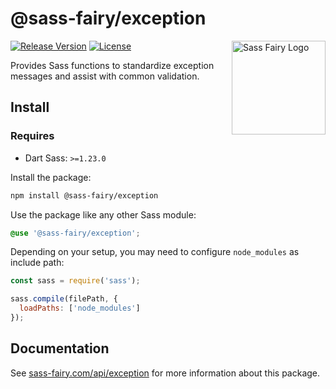 # @sass-fairy/exception

<a href="https://sass-fairy.com/"><img src="https://sass-fairy.com/img/logo.svg" alt="Sass Fairy Logo" width="150" align="right" /></a>

[![Release Version](https://img.shields.io/npm/v/@sass-fairy/exception.svg)](https://www.npmjs.com/package/@sass-fairy/exception)
[![License](https://img.shields.io/badge/License-MIT-blue.svg)](https://opensource.org/licenses/MIT)

Provides Sass functions to standardize exception messages and assist with common validation.

## Install

### Requires

* Dart Sass: `>=1.23.0`

Install the package:

```bash
npm install @sass-fairy/exception
```

Use the package like any other Sass module:

```scss
@use '@sass-fairy/exception';
```

Depending on your setup, you may need to configure `node_modules` as include path:

```js
const sass = require('sass');

sass.compile(filePath, {
  loadPaths: ['node_modules']
});
```

## Documentation

See [sass-fairy.com/api/exception](http://sass-fairy.com/api/exception) for more information about this package.
